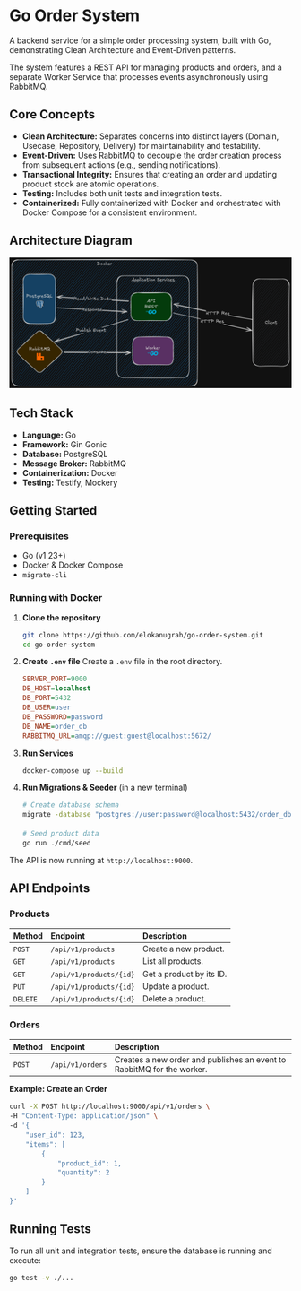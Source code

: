 # Go Order System

A backend service for a simple order processing system, built with Go, demonstrating Clean Architecture and Event-Driven patterns.

The system features a REST API for managing products and orders, and a separate Worker Service that processes events asynchronously using RabbitMQ.

[](https://www.google.com/search?q=https://goreportcard.com/report/github.com/elokanugrah/go-order-system)

## Core Concepts

  * **Clean Architecture:** Separates concerns into distinct layers (Domain, Usecase, Repository, Delivery) for maintainability and testability.
  * **Event-Driven:** Uses RabbitMQ to decouple the order creation process from subsequent actions (e.g., sending notifications).
  * **Transactional Integrity:** Ensures that creating an order and updating product stock are atomic operations.
  * **Testing:** Includes both unit tests and integration tests.
  * **Containerized:** Fully containerized with Docker and orchestrated with Docker Compose for a consistent environment.

## Architecture Diagram
![Architecture Diagram](docs/images/architecture-diagram.png)

## Tech Stack

  * **Language:** Go
  * **Framework:** Gin Gonic
  * **Database:** PostgreSQL
  * **Message Broker:** RabbitMQ
  * **Containerization:** Docker
  * **Testing:** Testify, Mockery

## Getting Started

### Prerequisites

  * Go (v1.23+)
  * Docker & Docker Compose
  * `migrate-cli`

### Running with Docker

1.  **Clone the repository**

    ```bash
    git clone https://github.com/elokanugrah/go-order-system.git
    cd go-order-system
    ```

2.  **Create `.env` file**
    Create a `.env` file in the root directory.

    ```ini
    SERVER_PORT=9000
    DB_HOST=localhost
    DB_PORT=5432
    DB_USER=user
    DB_PASSWORD=password
    DB_NAME=order_db
    RABBITMQ_URL=amqp://guest:guest@localhost:5672/
    ```

3.  **Run Services**

    ```bash
    docker-compose up --build
    ```

4.  **Run Migrations & Seeder** (in a new terminal)

    ```bash
    # Create database schema
    migrate -database "postgres://user:password@localhost:5432/order_db?sslmode=disable" -path migration up

    # Seed product data
    go run ./cmd/seed
    ```

The API is now running at `http://localhost:9000`.

## API Endpoints

### Products

| Method | Endpoint              | Description              |
| :----- | :-------------------- | :----------------------- |
| `POST` | `/api/v1/products`      | Create a new product.    |
| `GET`  | `/api/v1/products`      | List all products.       |
| `GET`  | `/api/v1/products/{id}` | Get a product by its ID. |
| `PUT`  | `/api/v1/products/{id}` | Update a product.        |
| `DELETE`| `/api/v1/products/{id}` | Delete a product.        |

### Orders

| Method | Endpoint           | Description                                                        |
| :----- | :----------------- | :----------------------------------------------------------------- |
| `POST` | `/api/v1/orders`   | Creates a new order and publishes an event to RabbitMQ for the worker. |

**Example: Create an Order**

```bash
curl -X POST http://localhost:9000/api/v1/orders \
-H "Content-Type: application/json" \
-d '{
    "user_id": 123,
    "items": [
        {
            "product_id": 1,
            "quantity": 2
        }
    ]
}'
```

## Running Tests

To run all unit and integration tests, ensure the database is running and execute:

```bash
go test -v ./...
```